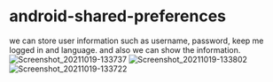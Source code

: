# android-shared-preferences
we can store user information such as username, password, keep me logged in and language. and also we can show the information. 
![Screenshot_20211019-133737](https://user-images.githubusercontent.com/86973880/138074849-00ffaa42-9a39-493e-9f4c-835a6f374484.jpg)
![Screenshot_20211019-133802](https://user-images.githubusercontent.com/86973880/138074858-11da0e79-45c3-4b6a-b8a4-5c3eda5cb6f8.jpg)
![Screenshot_20211019-133722](https://user-images.githubusercontent.com/86973880/138074865-a8e86ad1-e5fa-4b98-b866-d23b3b762237.jpg)
